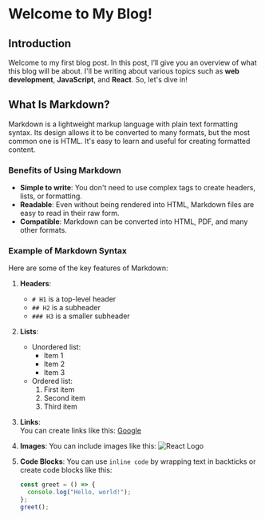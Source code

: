 # Welcome to My Blog!

## Introduction

Welcome to my first blog post. In this post, I’ll give you an overview of what this blog will be about. I'll be writing about various topics such as **web development**, **JavaScript**, and **React**. So, let's dive in!

## What Is Markdown?

Markdown is a lightweight markup language with plain text formatting syntax. Its design allows it to be converted to many formats, but the most common one is HTML. It's easy to learn and useful for creating formatted content.

### Benefits of Using Markdown

- **Simple to write**: You don't need to use complex tags to create headers, lists, or formatting.
- **Readable**: Even without being rendered into HTML, Markdown files are easy to read in their raw form.
- **Compatible**: Markdown can be converted into HTML, PDF, and many other formats.

### Example of Markdown Syntax

Here are some of the key features of Markdown:

1. **Headers**:
   - `# H1` is a top-level header
   - `## H2` is a subheader
   - `### H3` is a smaller subheader
2. **Lists**:
   - Unordered list:
     - Item 1
     - Item 2
     - Item 3
   - Ordered list:
     1. First item
     2. Second item
     3. Third item
3. **Links**:  
   You can create links like this: [Google](https://www.google.com)
4. **Images**:
   You can include images like this: ![React Logo](https://reactjs.org/logo-og.png)
5. **Code Blocks**:
   You can use `inline code` by wrapping text in backticks or create code blocks like this:

   ```js
   const greet = () => {
     console.log("Hello, world!");
   };
   greet();
   ```
